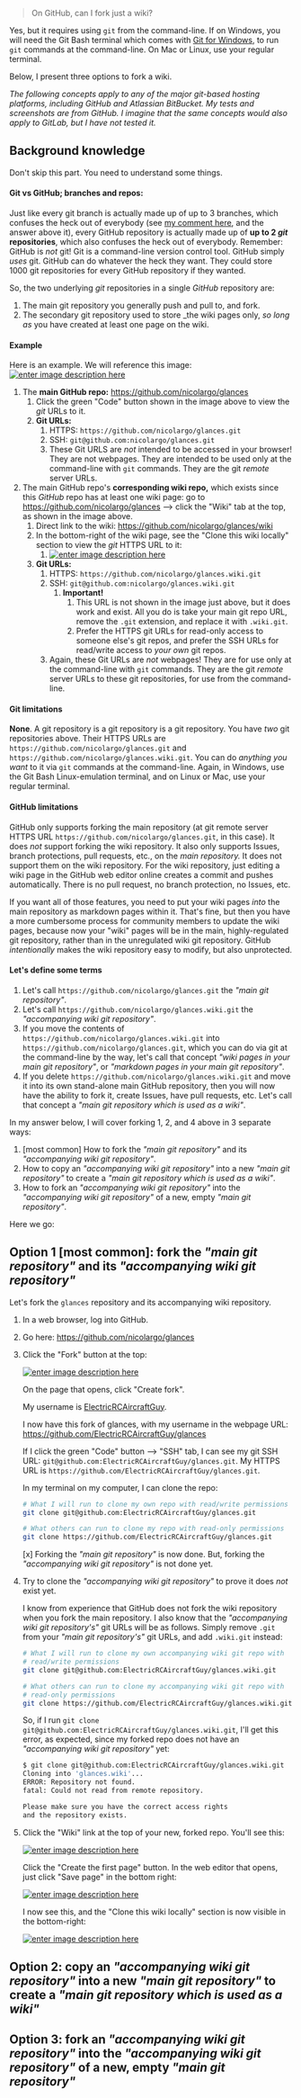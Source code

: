<!--
https://stackoverflow.com/q/7197937/4561887

GS
14 Oct. 2023
-->

> On GitHub, can I fork just a wiki?

Yes, but it requires using `git` from the command-line. If on Windows, you will need the Git Bash terminal which comes with [Git for Windows](https://gitforwindows.org/), to run `git` commands at the command-line. On Mac or Linux, use your regular terminal. 

Below, I present three options to fork a wiki.

_The following concepts apply to any of the major git-based hosting platforms, including GitHub and Atlassian BitBucket. My tests and screenshots are from GitHub. I imagine that the same concepts would also apply to GitLab, but I have not tested it._


## Background knowledge

Don't skip this part. You need to understand some things.

#### Git vs GitHub; branches and repos:

Just like every git branch is actually made up of up to 3 branches, which confuses the heck out of everybody (see [my comment here](https://stackoverflow.com/questions/2003505/how-do-i-delete-a-git-branch-locally-and-remotely/23961231#comment107954274_23961231), and the answer above it), every GitHub repository is actually made up of **up to 2 _git_ repositories**, which also confuses the heck out of everybody. Remember: GitHub is *not* git! Git is a command-line version control tool. GitHub simply *uses* git. GitHub can do whatever the heck they want. They could store 1000 git repositories for every GitHub repository if they wanted. 

So, the two underlying _git_ repositories in a single _GitHub_ repository are:

1. The main git repository you generally push and pull to, and fork.
1. The secondary git repository used to store _the wiki pages only, _so long as_ you have created at least one page on the wiki. 

#### Example

Here is an example. We will reference this image:
[![enter image description here][1]][1]

1. The **main GitHub repo:** https://github.com/nicolargo/glances
    1. Click the green "Code" button shown in the image above to view the _git_ URLs to it. 
    1. **Git URLs:**
        1. HTTPS: `https://github.com/nicolargo/glances.git`
        1. SSH: `git@github.com:nicolargo/glances.git`
        1. These Git URLS are _not_ intended to be accessed in your browser! They are not webpages. They are intended to be used only at the command-line with `git` commands. They are the git _remote_ server URLs.
1. The main GitHub repo's **corresponding wiki repo,** which exists since this _GitHub_ repo has at least one wiki page: go to https://github.com/nicolargo/glances --> click the "Wiki" tab at the top, as shown in the image above.
    1. Direct link to the wiki: https://github.com/nicolargo/glances/wiki
    1. In the bottom-right of the wiki page, see the "Clone this wiki locally" section to view the _git_ HTTPS URL to it: 
        1. [![enter image description here][2]][2]
    1. **Git URLs:**
        1. HTTPS: `https://github.com/nicolargo/glances.wiki.git`
        1. SSH: `git@github.com:nicolargo/glances.wiki.git`  
            1. **Important!** 
                1. This URL is not shown in the image just above, but it does work and exist. All you do is take your main git repo URL, remove the `.git` extension, and replace it with `.wiki.git`. 
                1. Prefer the HTTPS git URLs for read-only access to someone else's git repos, and prefer the SSH URLs for read/write access to _your own_ git repos.
        1. Again, these Git URLs are _not_ webpages! They are for use only at the command-line with `git` commands. They are the git _remote_ server URLs to these git repositories, for use from the command-line.

#### Git limitations

**None**. A git repository is a git repository is a git repository. You have *two* git repositories above. Their HTTPS URLs are `https://github.com/nicolargo/glances.git` and `https://github.com/nicolargo/glances.wiki.git`. You can do *anything you want* to it via `git` commands at the command-line. Again, in Windows, use the Git Bash Linux-emulation terminal, and on Linux or Mac, use your regular terminal.

#### GitHub limitations

GitHub only supports forking the main repository (at git remote server HTTPS URL `https://github.com/nicolargo/glances.git`, in this case). It does _not_ support forking the wiki repository. It also only supports Issues, branch protections, pull requests, etc., on the _main repository._ It does not support them on the wiki repository. For the wiki repository, just editing a wiki page in the GitHub web editor online creates a commit and pushes automatically. There is no pull request, no branch protection, no Issues, etc.

If you want all of those features, you need to put your wiki pages *into* the main repository as markdown pages within it. That's fine, but then you have a more cumbersome process for community members to update the wiki pages, because now your "wiki" pages will be in the main, highly-regulated git repository, rather than in the unregulated wiki git repository. GitHub _intentionally_ makes the wiki repository easy to modify, but also unprotected.

#### Let's define some terms

1. Let's call `https://github.com/nicolargo/glances.git` the _"main git repository"_. 
1. Let's call `https://github.com/nicolargo/glances.wiki.git` the _"accompanying wiki git repository"_.
1. If you move the contents of `https://github.com/nicolargo/glances.wiki.git` into `https://github.com/nicolargo/glances.git`, which you can do via git at the command-line by the way, let's call that concept _"wiki pages in your main git repository"_, or _"markdown pages in your main git repository"_.
1. If you delete `https://github.com/nicolargo/glances.wiki.git` and move it into its own stand-alone main GitHub repository, then you will now have the ability to fork it, create Issues, have pull requests, etc. Let's call that concept a _"main git repository which is used as a wiki"_.

In my answer below, I will cover forking 1, 2, and 4 above in 3 separate ways:
1. [most common] How to fork the _"main git repository"_ and its _"accompanying wiki git repository"_.
1. How to copy an _"accompanying wiki git repository"_ into a new _"main git repository"_ to create a _"main git repository which is used as a wiki"_.
1. How to fork an _"accompanying wiki git repository"_ into the _"accompanying wiki git repository"_ of a new, empty _"main git repository"_.

Here we go:


## Option 1 [most common]: fork the _"main git repository"_ and its _"accompanying wiki git repository"_

Let's fork the `glances` repository and its accompanying wiki repository. 

1. In a web browser, log into GitHub.
1. Go here: https://github.com/nicolargo/glances
1. Click the "Fork" button at the top: 
    
    [![enter image description here][3]][3]

    On the page that opens, click "Create fork". 

    My username is [ElectricRCAircraftGuy](https://github.com/ElectricRCAircraftGuy). 

    I now have this fork of glances, with my username in the webpage URL: https://github.com/ElectricRCAircraftGuy/glances

    If I click the green "Code" button --> "SSH" tab, I can see my git SSH URL: `git@github.com:ElectricRCAircraftGuy/glances.git`. My HTTPS URL is `https://github.com/ElectricRCAircraftGuy/glances.git`. 

    In my terminal on my computer, I can clone the repo:
    ```bash
    # What I will run to clone my own repo with read/write permissions
    git clone git@github.com:ElectricRCAircraftGuy/glances.git

    # What others can run to clone my repo with read-only permissions
    git clone https://github.com/ElectricRCAircraftGuy/glances.git
    ```

    [x] Forking the _"main git repository"_ is now done. But, forking the _"accompanying wiki git repository"_ is not done yet.

1. Try to clone the _"accompanying wiki git repository"_ to prove it does _not_ exist yet. 

    I know from experience that GitHub does not fork the wiki repository when you fork the main repository. I also know that the _"accompanying wiki git repository's"_ git URLs will be as follows. Simply remove `.git` from your _"main git repository's"_ git URLs, and add `.wiki.git` instead:

    ```bash
    # What I will run to clone my own accompanying wiki git repo with 
    # read/write permissions
    git clone git@github.com:ElectricRCAircraftGuy/glances.wiki.git

    # What others can run to clone my accompanying wiki git repo with 
    # read-only permissions
    git clone https://github.com/ElectricRCAircraftGuy/glances.wiki.git
    ```

    So, if I run `git clone git@github.com:ElectricRCAircraftGuy/glances.wiki.git`, I'll get this error, as expected, since my forked repo does not have an _"accompanying wiki git repository"_ yet:

    ```bash
    $ git clone git@github.com:ElectricRCAircraftGuy/glances.wiki.git
    Cloning into 'glances.wiki'...
    ERROR: Repository not found.
    fatal: Could not read from remote repository.

    Please make sure you have the correct access rights
    and the repository exists.
    ```

1. Click the "Wiki" link at the top of your new, forked repo. You'll see this:

    [![enter image description here][4]][4]

    Click the "Create the first page" button. In the web editor that opens, just click "Save page" in the bottom right:

    [![enter image description here][5]][5]

    I now see this, and the "Clone this wiki locally" section is now visible in the bottom-right:

    [![enter image description here][6]][6]




## Option 2: copy an _"accompanying wiki git repository"_ into a new _"main git repository"_ to create a _"main git repository which is used as a wiki"_


## Option 3: fork an _"accompanying wiki git repository"_ into the _"accompanying wiki git repository"_ of a new, empty _"main git repository"_


  [1]: https://i.stack.imgur.com/M8GCs.png
  [2]: https://i.stack.imgur.com/wwdJE.png
  [3]: https://i.stack.imgur.com/d8SzH.png
  [4]: https://i.stack.imgur.com/Rez1F.png
  [5]: https://i.stack.imgur.com/ICnTh.png
  [6]: https://i.stack.imgur.com/l87eW.png

